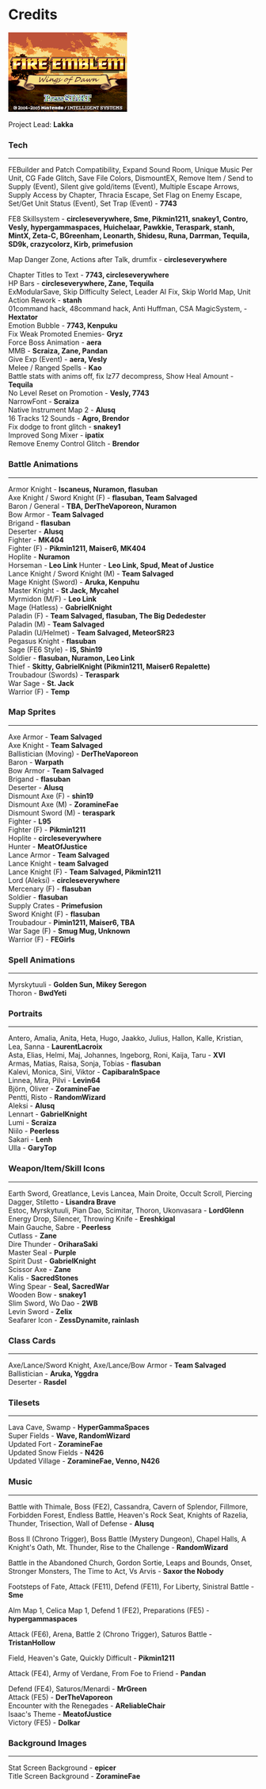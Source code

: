 # Credits

![Title Screen](00wod_title_screen.png)

Project Lead: **Lakka**

### Tech
---

FEBuilder and Patch Compatibility, Expand Sound Room, Unique Music Per Unit, CG Fade Glitch, Save File Colors, DismountEX, Remove Item / Send to Supply (Event), Silent give gold/items (Event), Multiple Escape Arrows, Supply Access by Chapter, Thracia Escape, Set Flag on Enemy Escape, Set/Get Unit Status (Event), Set Trap (Event) - **7743**

FE8 Skillsystem - **circleseverywhere, Sme, Pikmin1211, snakey1, Contro, Vesly, hypergammaspaces, Huichelaar, Pawkkie, Teraspark, stanh, MintX, Zeta-C, BGreenham, Leonarth, Shidesu, Runa, Darrman, Tequila, SD9k, crazycolorz, Kirb, primefusion**

Map Danger Zone, Actions after Talk, drumfix - **circleseverywhere**

Chapter Titles to Text - **7743, circleseverywhere**  
HP Bars - **circleseverywhere, Zane, Tequila**  
ExModularSave, Skip Difficulty Select, Leader AI Fix, Skip World Map, Unit Action Rework - **stanh**  
01command hack, 48command hack, Anti Huffman, CSA MagicSystem,  - **Hextator**  
Emotion Bubble - **7743, Kenpuku**  
Fix Weak Promoted Enemies- **Gryz**  
Force Boss Animation - **aera**  
MMB - **Scraiza, Zane, Pandan**  
Give Exp (Event) - **aera, Vesly**  
Melee / Ranged Spells - **Kao**  
Battle stats with anims off, fix lz77 decompress, Show Heal Amount - **Tequila**  
No Level Reset on Promotion - **Vesly, 7743**  
NarrowFont - **Scraiza**  
Native Instrument Map 2 - **Alusq**  
16 Tracks 12 Sounds - **Agro, Brendor**  
Fix dodge to front glitch - **snakey1**  
Improved Song Mixer - **ipatix**  
Remove Enemy Control Glitch - **Brendor**  

### Battle Animations
---
Armor Knight - **Iscaneus, Nuramon, flasuban**  
Axe Knight / Sword Knight (F) - **flasuban, Team Salvaged**  
Baron / General - **TBA, DerTheVaporeon, Nuramon**  
Bow Armor - **Team Salvaged**  
Brigand - **flasuban**  
Deserter - **Alusq**  
Fighter - **MK404**  
Fighter (F) - **Pikmin1211, Maiser6, MK404**  
Hoplite - **Nuramon**  
Horseman - **Leo Link**
Hunter - **Leo Link, Spud, Meat of Justice**  
Lance Knight / Sword Knight (M) - **Team Salvaged**  
Mage Knight (Sword) - **Aruka, Kenpuhu**  
Master Knight - **St Jack, Mycahel**  
Myrmidon (M/F) - **Leo Link**  
Mage (Hatless) - **GabrielKnight**  
Paladin (F) -  **Team Salvaged, flasuban, The Big Dededester**  
Paladin (M) - **Team Salvaged**  
Paladin (U/Helmet) - **Team Salvaged, MeteorSR23**  
Pegasus Knight - **flasuban**  
Sage (FE6 Style) - **IS, Shin19**  
Soldier - **flasuban, Nuramon, Leo Link**  
Thief - **Skitty, GabrielKnight (Pikmin1211, Maiser6 Repalette)**  
Troubadour (Swords) - **Teraspark**   
War Sage - **St. Jack**  
Warrior (F) - **Temp**  

### Map Sprites
---
Axe Armor - **Team Salvaged**  
Axe Knight - **Team Salvaged**  
Ballistician (Moving) - **DerTheVaporeon**  
Baron - **Warpath**  
Bow Armor - **Team Salvaged**  
Brigand - **flasuban**  
Deserter - **Alusq**  
Dismount Axe (F) - **shin19**  
Dismount Axe (M) - **ZoramineFae**  
Dismount Sword (M) - **teraspark**  
Fighter - **L95**  
Fighter (F) - **Pikmin1211**  
Hoplite - **circleseverywhere**  
Hunter - **MeatOfJustice**  
Lance Armor - **Team Salvaged**  
Lance Knight - **team Salvaged**  
Lance Knight (F) - **Team Salvaged, Pikmin1211**  
Lord (Aleksi) - **circleseverywhere**  
Mercenary (F) - **flasuban**  
Soldier - **flasuban**  
Supply Crates - **Primefusion**  
Sword Knight (F) - **flasuban**  
Troubadour - **Pimin1211, Maiser6, TBA**  
War Sage (F) - **Smug Mug, Unknown**  
Warrior (F) - **FEGirls**  

### Spell Animations
---
Myrskytuuli - **Golden Sun, Mikey Seregon**  
Thoron - **BwdYeti**  

### Portraits
---
Antero, Amalia, Anita, Heta, Hugo, Jaakko, Julius, Hallon, Kalle, Kristian, Lea, Sanna - **LaurentLacroix**  
Asta, Elias, Helmi, Maj, Johannes, Ingeborg, Roni, Kaija, Taru  - **XVI**  
Armas, Matias, Raisa, Sonja, Tobias - **flasuban**  
Kalevi, Monica, Sini, Viktor - **CapibaraInSpace**  
Linnea, Mira, Pilvi - **Levin64**   
Björn, Oliver - **ZoramineFae**  
Pentti, Risto - **RandomWizard**  
Aleksi - **Alusq**  
Lennart - **GabrielKnight**  
Lumi - **Scraiza**  
Niilo - **Peerless**  
Sakari - **Lenh**  
Ulla - **GaryTop**  

### Weapon/Item/Skill Icons
---
Earth Sword, Greatlance, Levis Lancea, Main Droite, Occult Scroll, Piercing Dagger, Stiletto - **Lisandra Brave**  
Estoc, Myrskytuuli, Pian Dao, Scimitar, Thoron, Ukonvasara - **LordGlenn**  
Energy Drop, Silencer, Throwing Knife - **Ereshkigal**  
Main Gauche, Sabre - **Peerless**  
Cutlass - **Zane**  
Dire Thunder - **OriharaSaki**  
Master Seal - **Purple**  
Spirit Dust - **GabrielKnight**  
Scissor Axe - **Zane**  
Kalis - **SacredStones**  
Wing Spear - **Seal, SacredWar**  
Wooden Bow - **snakey1**  
Slim Sword, Wo Dao - **2WB**  
Levin Sword - **Zelix**  
Seafarer Icon - **ZessDynamite, rainlash**  

### Class Cards
---
Axe/Lance/Sword Knight, Axe/Lance/Bow Armor - **Team Salvaged**  
Ballistician - **Aruka, Yggdra**  
Deserter - **Rasdel**  

### Tilesets
---
Lava Cave, Swamp - **HyperGammaSpaces**  
Super Fields - **Wave, RandomWizard**  
Updated Fort - **ZoramineFae**  
Updated Snow Fields - **N426**  
Updated Village - **ZoramineFae, Venno, N426**  

### Music
---
Battle with Thimale, Boss (FE2), Cassandra, Cavern of Splendor, Fillmore, Forbidden Forest, Endless Battle, Heaven's Rock Seat, Knights of Razelia, Thunder, Trisection, Wall of Defense - **Alusq**

Boss II (Chrono Trigger), Boss Battle (Mystery Dungeon), Chapel Halls, A Knight's Oath, Mt. Thunder, Rise to the Challenge - **RandomWizard**


Battle in the Abandoned Church, Gordon Sortie, Leaps and Bounds, Onset, Stronger Monsters, The Time to Act, Vs Arvis - **Saxor the Nobody**

Footsteps of Fate, Attack (FE11), Defend (FE11), For Liberty, Sinistral Battle - **Sme**

Alm Map 1, Celica Map 1, Defend 1 (FE2), Preparations (FE5) - **hypergammaspaces**

Attack (FE6), Arena, Battle 2 (Chrono Trigger), Saturos Battle - **TristanHollow**

Field, Heaven's Gate, Quickly Difficult - **Pikmin1211**

Attack (FE4), Army of Verdane, From Foe to Friend - **Pandan**

Defend (FE4), Saturos/Menardi - **MrGreen**  
Attack (FE5) - **DerTheVaporeon**  
Encounter with the Renegades - **AReliableChair**  
Isaac's Theme - **MeatofJustice**  
Victory (FE5) - **Dolkar**  

### Background Images
---
Stat Screen Background - **epicer**  
Title Screen Background - **ZoramineFae**
